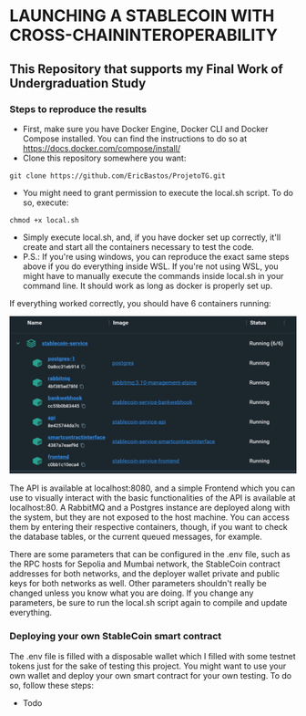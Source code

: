 # LAUNCHING A STABLECOIN WITH CROSS-CHAININTEROPERABILITY

## This Repository that supports my Final Work of Undergraduation Study

### Steps to reproduce the results

- First, make sure you have Docker Engine, Docker CLI and Docker Compose installed. You can find the instructions to do so at https://docs.docker.com/compose/install/
- Clone this repository somewhere you want:
```
git clone https://github.com/EricBastos/ProjetoTG.git
```
- You might need to grant permission to execute the local.sh script. To do so, execute:
```
chmod +x local.sh
```
- Simply execute local.sh, and, if you have docker set up correctly, it'll create and start all the containers
necessary to test the code.
- P.S.: If you're using windows, you can reproduce the exact same steps above if you do everything inside WSL. If you're not
using WSL, you might have to manually execute the commands inside local.sh in your command line. It should work as long as 
docker is properly set up.

If everything worked correctly, you should have 6 containers running:

![Running containers](./docs/runningContainers.png "Running containers")

The API is available at localhost:8080, and a simple Frontend which you can use to visually interact with the basic
functionalities of the API is available at localhost:80. A RabbitMQ and a Postgres instance are deployed along with the system,
but they are not exposed to the host machine. You can access them by entering their respective containers, though, if you want
to check the database tables, or the current queued messages, for example.

There are some parameters that can be configured in the .env file, such as the RPC hosts for Sepolia and Mumbai network,
the StableCoin contract addresses for both networks, and the deployer wallet private and public keys for both networks as well.
Other parameters shouldn't really be changed unless you know what you are doing. If you change any parameters, be sure to run
the local.sh script again to compile and update everything.

### Deploying your own StableCoin smart contract

The .env file is filled with a disposable wallet which I filled with some testnet tokens just for the sake of testing this project.
You might want to use your own wallet and deploy your own smart contract for your own testing. To do so, follow these steps:

- Todo